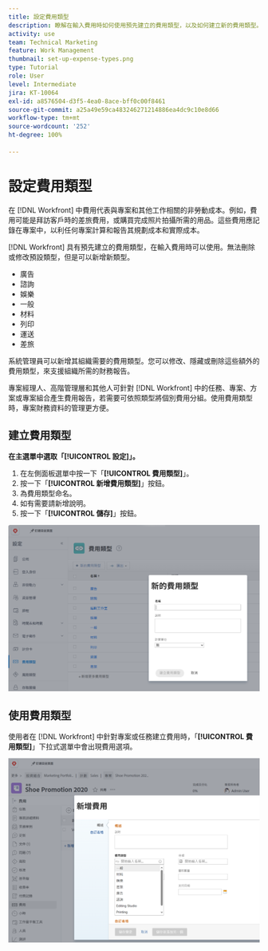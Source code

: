 ```yaml
---
title: 設定費用類型
description: 瞭解在輸入費用時如何使用預先建立的費用類型，以及如何建立新的費用類型。
activity: use
team: Technical Marketing
feature: Work Management
thumbnail: set-up-expense-types.png
type: Tutorial
role: User
level: Intermediate
jira: KT-10064
exl-id: a8576504-d3f5-4ea0-8ace-bff0c00f8461
source-git-commit: a25a49e59ca483246271214886ea4dc9c10e8d66
workflow-type: tm+mt
source-wordcount: '252'
ht-degree: 100%

---
```


# 設定費用類型

在 [!DNL Workfront] 中費用代表與專案和其他工作相關的非勞動成本。例如，費用可能是拜訪客戶時的差旅費用，或購買完成照片拍攝所需的用品。這些費用應記錄在專案中，以利任何專案計算和報告其規劃成本和實際成本。

[!DNL Workfront] 具有預先建立的費用類型，在輸入費用時可以使用。無法刪除或修改預設類型，但是可以新增新類型。

* 廣告
* 諮詢
* 娛樂
* 一般
* 材料
* 列印
* 運送
* 差旅

系統管理員可以新增其組織需要的費用類型。您可以修改、隱藏或刪除這些額外的費用類型，來支援組織所需的財務報告。

專案經理人、高階管理層和其他人可針對 [!DNL Workfront] 中的任務、專案、方案或專案組合產生費用報告，若需要可依照類型將個別費用分組。使用費用類型時，專案財務資料的管理更方便。

## 建立費用類型

**在主選單中選取「[!UICONTROL 設定]」。**

1. 在左側面板選單中按一下「**[!UICONTROL 費用類型]**」。
1. 按一下「**[!UICONTROL 新增費用類型]**」按鈕。
1. 為費用類型命名。
1. 如有需要請新增說明。
1. 按一下「**[!UICONTROL 儲存]**」按鈕。

![影像顯示建立新的[!UICONTROL 費用類型]](assets/setting-up-finances-6.png)

## 使用費用類型

使用者在 [!DNL Workfront] 中針對專案或任務建立費用時，「**[!UICONTROL 費用類型]**」下拉式選單中會出現費用選項。

![影像顯示新增新費用](assets/setting-up-finances-7.png)
